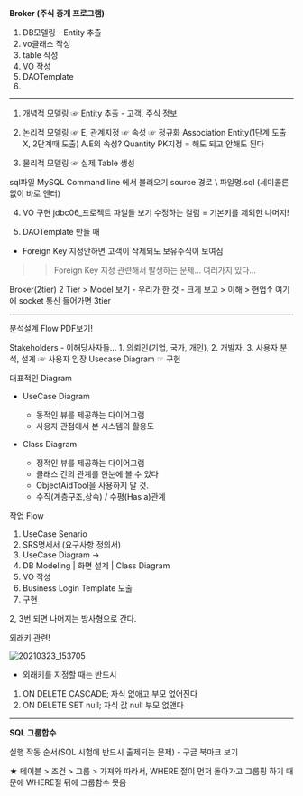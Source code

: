 **Broker (주식 중개 프로그램)**
1. DB모델링 - Entity 추출
2. vo클래스 작성
3. table 작성
4. VO 작성
5. DAOTemplate
6. 
----------------------------------------------------------------------------------------------------------
1. 개념적 모델링 ☞ Entity 추출 - 고객, 주식 정보
2. 논리적 모델링
   ☞ E, 관계지정
   ☞ 속성 ☞ 정규화
   Association Entity(1단계 도출X, 2단계때 도출)
   A.E의 속성? Quantity
   PK지정 = 해도 되고 안해도 된다

3. 물리적 모델링
  ☞ 실제 Table 생성
 
sql파일 MySQL Command line 에서 불러오기
source 경로 \ 파일명.sql (세미콜론 없이 바로 엔터)

4. VO 구현 jdbc06_프로젝트 파일들 보기
수정하는 컬럼 = 기본키를 제외한 나머지!

5. DAOTemplate 만들 때
  - Foreign Key 지정안하면 고객이 삭제되도 보유주식이 보여짐
  >> Foreign Key 지정 관련해서 발생하는 문제... 여러가지 있다...
  
Broker(2tier)
2 Tier > Model 보기 - 우리가 한 것 - 크게 보고 > 이해 > 현업↑
여기에 socket 통신 들어가면 3tier

----------------------------------------------------------------------------------------------------------
분석설계 Flow PDF보기!

Stakeholders - 이해당사자들... 1. 의뢰인(기업, 국가, 개인), 2. 개발자, 3. 사용자
분석, 설계 ☞ 사용자 입장 Usecase Diagram ☞ 구현

대표적인 Diagram

- UseCase Diagram
  - 동적인 뷰를 제공하는 다이어그램
  - 사용자 관점에서 본 시스템의 활용도

- Class Diagram
  - 정적인 뷰를 제공하는 다이어그램
  - 클래스 간의 관계를 한눈에 볼 수 있다
  - ObjectAidTool을 사용하지 말 것.
  - 수직(계층구조,상속) / 수평(Has a)관계

작업 Flow

1. UseCase Senario
2. SRS명세서 (요구사항 정의서)
3. UseCase Diagram
→
4. DB Modeling | 화면 설계 | Class Diagram
5. VO 작성
6. Business Login Template 도출
7. 구현

2, 3번 되면 나머지는 방사형으로 간다.

외래키 관련!

![20210323_153705](https://user-images.githubusercontent.com/78403443/112112202-930a2d00-8bf8-11eb-8598-fb62e1b8e21d.png)

- 외래키를 지정할 때는 반드시
1. ON DELETE CASCADE; 자식 없애고 부모 없어진다
2. ON DELETE SET null; 자식 값 null 부모 없앤다

----------------------------------------------------------------------------------------------------------------------------------
**SQL 그룹합수**

실행 작동 순서(SQL 시험에 반드시 출제되는 문제) - 구글 북마크 보기

★ 테이블 > 조건 > 그룹 > 가져와
따라서, WHERE 절이 먼저 돌아가고 그룹핑 하기 때문에 WHERE절 뒤에 그룹함수 못옴
